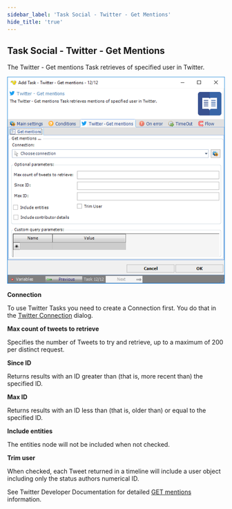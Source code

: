 ```yaml
---
sidebar_label: 'Task Social - Twitter - Get Mentions'
hide_title: 'true'
---
```


## Task Social - Twitter - Get Mentions

The Twitter - Get mentions Task retrieves of specified user in Twitter.

![](../../../../../static/img/tasksocialtwittergetmentions.png)

**Connection**

To use Twitter Tasks you need to create a Connection first. You do that in the [Twitter Connection](../../../server/connection-twitter) dialog.
 
**Max count of tweets to retrieve**

Specifies the number of Tweets to try and retrieve, up to a maximum of 200 per distinct request.
 
**Since ID**

Returns results with an ID greater than (that is, more recent than) the specified ID.
 
**Max ID**

Returns results with an ID less than (that is, older than) or equal to the specified ID.
 
**Include entities**

The entities node will not be included when not checked.
 
**Trim user**

When checked, each Tweet returned in a timeline will include a user object including only the status authors numerical ID.
 
See Twitter Developer Documentation for detailed [GET mentions](https://developer.twitter.com/en/docs/api-reference-index) information.